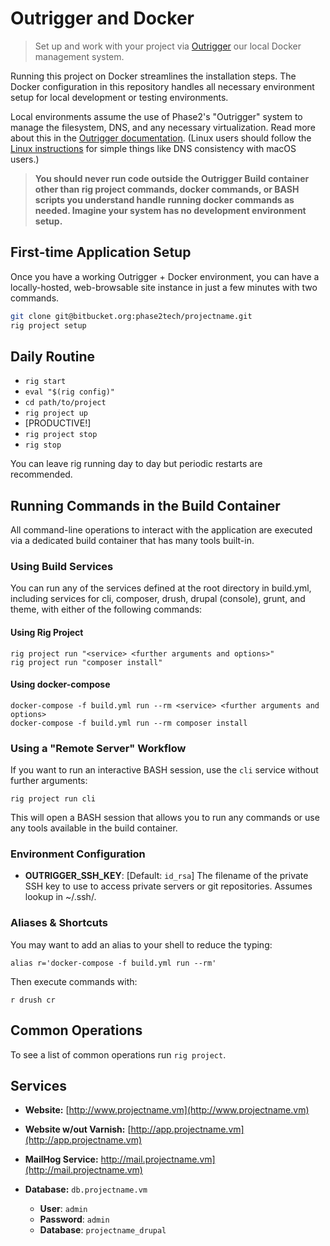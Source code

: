 # Outrigger and Docker

> Set up and work with your project via [Outrigger](http://outrigger.sh) our local Docker management system.

Running this project on Docker streamlines the installation steps.
The Docker configuration in this repository handles all necessary environment
setup for local development or testing environments.

Local environments assume the use of Phase2's "Outrigger" system to manage the
filesystem, DNS, and any necessary virtualization. Read more about this in the
[Outrigger documentation](http://docs.outrigger.sh). (Linux users
should follow the [Linux instructions](http://docs.outrigger.sh/getting-started/linux-installation/)
for simple things like DNS consistency with macOS users.)

> **You should never run code outside the Outrigger Build container other than rig project commands, docker commands, or BASH scripts you understand handle running docker commands as needed. Imagine your system has no development environment setup.**

## First-time Application Setup

Once you have a working Outrigger + Docker environment, you can have a
locally-hosted, web-browsable site instance in just a few minutes with two
commands.

```bash
git clone git@bitbucket.org:phase2tech/projectname.git
rig project setup
```

## Daily Routine

* `rig start`
* `eval "$(rig config)"`
* `cd path/to/project`
* `rig project up`
* [PRODUCTIVE!]
* `rig project stop`
* `rig stop`

You can leave rig running day to day but periodic restarts are recommended.

## Running Commands in the Build Container

All command-line operations to interact with the application are executed via a dedicated build container that has many tools built-in.

### Using Build Services

You can run any of the services defined at the root directory in build.yml, including services for cli, composer, drush, drupal (console), grunt, and theme,
with either of the following commands:

#### Using Rig Project

```
rig project run "<service> <further arguments and options>"
rig project run "composer install"
```

#### Using docker-compose

```
docker-compose -f build.yml run --rm <service> <further arguments and options>
docker-compose -f build.yml run --rm composer install
```

### Using a "Remote Server" Workflow

If you want to run an interactive BASH session, use the `cli` service without further arguments:

```
rig project run cli
```

This will open a BASH session that allows you to run any commands or use any tools available in the build container.

### Environment Configuration

* **OUTRIGGER_SSH_KEY**: [Default: `id_rsa`] The filename of the private SSH key
to use to access private servers or git repositories. Assumes lookup in ~/.ssh/.

### Aliases & Shortcuts

You may want to add an alias to your shell to reduce the typing:

```
alias r='docker-compose -f build.yml run --rm'
```

Then execute commands with:

```
r drush cr
```

## Common Operations

To see a list of common operations run `rig project`.

## Services

* **Website:** [http://www.projectname.vm](http://www.projectname.vm)
* **Website w/out Varnish:** [http://app.projectname.vm](http://app.projectname.vm)
* **MailHog Service:** http://mail.projectname.vm](http://mail.projectname.vm)

* **Database:** `db.projectname.vm`
    * **User**: `admin`
    * **Password**: `admin`
    * **Database**: `projectname_drupal`
